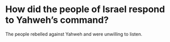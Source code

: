 # How did the people of Israel respond to Yahweh’s command?

The people rebelled against Yahweh and were unwilling to listen.
